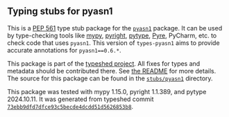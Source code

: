 ## Typing stubs for pyasn1

This is a [PEP 561](https://peps.python.org/pep-0561/)
type stub package for the [`pyasn1`](https://github.com/pyasn1/pyasn1) package.
It can be used by type-checking tools like
[mypy](https://github.com/python/mypy/),
[pyright](https://github.com/microsoft/pyright),
[pytype](https://github.com/google/pytype/),
[Pyre](https://pyre-check.org/),
PyCharm, etc. to check code that uses `pyasn1`. This version of
`types-pyasn1` aims to provide accurate annotations for
`pyasn1==0.6.*`.

This package is part of the [typeshed project](https://github.com/python/typeshed).
All fixes for types and metadata should be contributed there.
See [the README](https://github.com/python/typeshed/blob/main/README.md)
for more details. The source for this package can be found in the
[`stubs/pyasn1`](https://github.com/python/typeshed/tree/main/stubs/pyasn1)
directory.

This package was tested with
mypy 1.15.0,
pyright 1.1.389,
and pytype 2024.10.11.
It was generated from typeshed commit
[`73ebb9dfd7dfce93c5becde4dcdd51d5626853b8`](https://github.com/python/typeshed/commit/73ebb9dfd7dfce93c5becde4dcdd51d5626853b8).